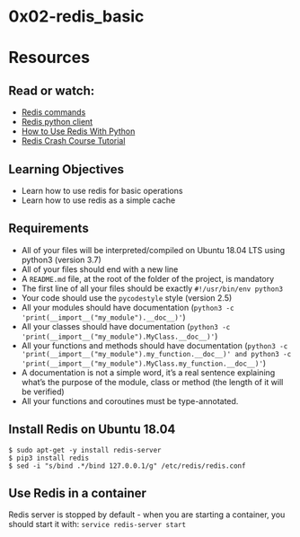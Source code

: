 # 0x02-redis_basic

# Resources

## Read or watch:

* [Redis commands](https://redis.io/commands/)
* [Redis python client](https://redis-py.readthedocs.io/en/stable/)
* [How to Use Redis With Python](https://realpython.com/python-redis/)
* [Redis Crash Course Tutorial](https://www.youtube.com/watch?v=Hbt56gFj998)

## Learning Objectives

* Learn how to use redis for basic operations
* Learn how to use redis as a simple cache

## Requirements

* All of your files will be interpreted/compiled on Ubuntu 18.04 LTS using python3 (version 3.7)
* All of your files should end with a new line
* A ```README.md``` file, at the root of the folder of the project, is mandatory
* The first line of all your files should be exactly ```#!/usr/bin/env python3```
* Your code should use the ```pycodestyle``` style (version 2.5)
* All your modules should have documentation (```python3 -c 'print(__import__("my_module").__doc__)'```)
* All your classes should have documentation (```python3 -c 'print(__import__("my_module").MyClass.__doc__)'```)
* All your functions and methods should have documentation (```python3 -c 'print(__import__("my_module").my_function.__doc__)' and python3 -c 'print(__import__("my_module").MyClass.my_function.__doc__)'```)
* A documentation is not a simple word, it’s a real sentence explaining what’s the purpose of the module, class or method (the length of it will be verified)
* All your functions and coroutines must be type-annotated.

## Install Redis on Ubuntu 18.04

```
$ sudo apt-get -y install redis-server
$ pip3 install redis
$ sed -i "s/bind .*/bind 127.0.0.1/g" /etc/redis/redis.conf
```

## Use Redis in a container
Redis server is stopped by default - when you are starting a container, you should start it with: ```service redis-server start```
